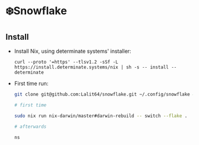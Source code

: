 # ❄️Snowflake

## Install

- Install Nix, using determinate systems' installer:

  ```sh-session
  curl --proto '=https' --tlsv1.2 -sSf -L https://install.determinate.systems/nix | sh -s -- install --determinate
  ```

- First time run:

  ```bash
  git clone git@github.com:Lalit64/snowflake.git ~/.config/snowflake && cd ~/.config/snowflake

  # first time

  sudo nix run nix-darwin/master#darwin-rebuild -- switch --flake .

  # afterwards

  ns
  ```
